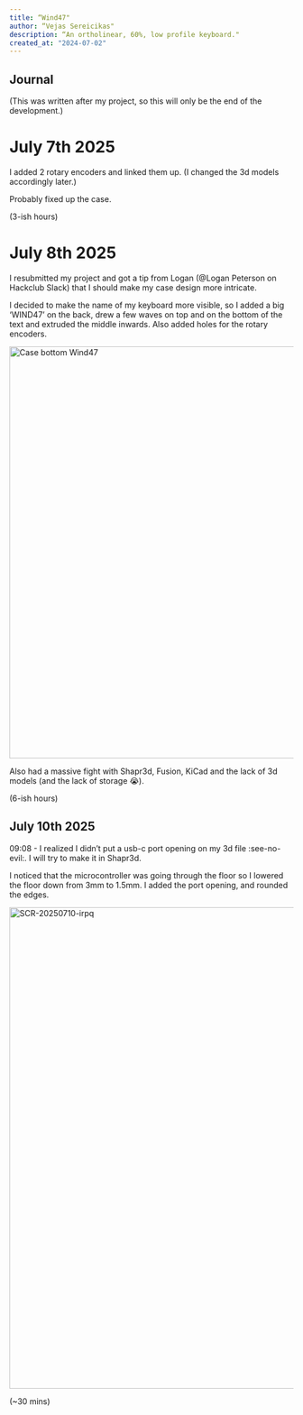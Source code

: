 ```yaml
---
title: “Wind47"
author: “Vejas Sereicikas"
description: “An ortholinear, 60%, low profile keyboard."
created_at: "2024-07-02"
---
```


## Journal

(This was written after my project, so this will only be the end of the development.)

# July 7th 2025

I added 2 rotary encoders and linked them up. (I changed the 3d models accordingly later.)

Probably fixed up the case.

(3-ish hours)


# July 8th 2025

I resubmitted my project and got a tip from Logan (@Logan Peterson on Hackclub Slack) that I should make my case design more intricate. 

I decided to make the name of my keyboard more visible, so I added a big ‘WIND47’ on the back, drew a few waves on top and on the bottom of the text and extruded the middle inwards. Also added holes for the rotary encoders.

<img width="731" alt="Case bottom Wind47" src="https://github.com/user-attachments/assets/0adfe36b-97b8-463f-a942-15a9b1fe4ee7" />


Also had a massive fight with Shapr3d, Fusion, KiCad and the lack of 3d models (and the lack of storage :sob:).

(6-ish hours)


## July 10th 2025

09:08 - I realized I didn’t put a usb-c port opening on my 3d file :see-no-evil:. I will try to make it in Shapr3d.

I noticed that the microcontroller was going through the floor so I lowered the floor down from 3mm to 1.5mm. I added the port opening, and rounded the edges.


<img width="854" alt="SCR-20250710-irpq" src="https://github.com/user-attachments/assets/6d21f704-ba6a-4fb1-b0ff-7400ca2f8192" />


(~30 mins)
